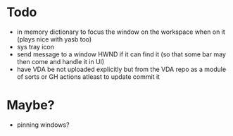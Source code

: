 # Todo
- in memory dictionary to focus the window on the workspace when on it (plays nice with yasb too)
- sys tray icon
- send message to a window HWND if it can find it (so that some bar may then come and handle it in UI)
- have VDA be not uploaded explicitly but from the VDA repo as a module of sorts or GH actions atleast to update commit it

# Maybe?
- pinning windows?
